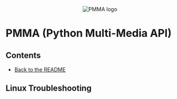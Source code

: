 <div align="center">

  ![PMMA logo](https://github.com/PycraftDeveloper/PMMA/assets/81379254/2c4858b8-b50c-4f3b-95f3-d93fd1f0f19b)
</div>


# PMMA (Python Multi-Media API)

## Contents
* [Back to the README](https://github.com/PycraftDeveloper/PMMA/blob/main/README.md#contents)

## Linux Troubleshooting